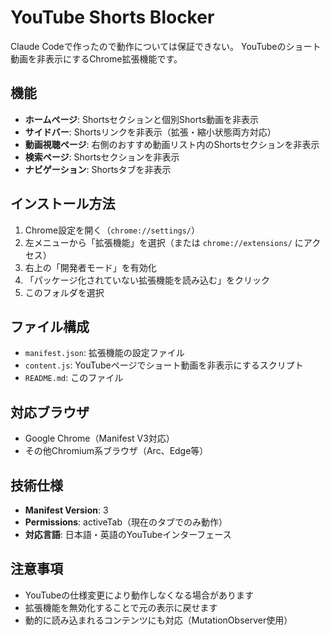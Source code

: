 # YouTube Shorts Blocker

Claude Codeで作ったので動作については保証できない。
YouTubeのショート動画を非表示にするChrome拡張機能です。

## 機能

- **ホームページ**: Shortsセクションと個別Shorts動画を非表示
- **サイドバー**: Shortsリンクを非表示（拡張・縮小状態両方対応）
- **動画視聴ページ**: 右側のおすすめ動画リスト内のShortsセクションを非表示
- **検索ページ**: Shortsセクションを非表示
- **ナビゲーション**: Shortsタブを非表示

## インストール方法

1. Chrome設定を開く（`chrome://settings/`）
2. 左メニューから「拡張機能」を選択（または `chrome://extensions/` にアクセス）
3. 右上の「開発者モード」を有効化
4. 「パッケージ化されていない拡張機能を読み込む」をクリック
5. このフォルダを選択

## ファイル構成

- `manifest.json`: 拡張機能の設定ファイル
- `content.js`: YouTubeページでショート動画を非表示にするスクリプト
- `README.md`: このファイル

## 対応ブラウザ

- Google Chrome（Manifest V3対応）
- その他Chromium系ブラウザ（Arc、Edge等）

## 技術仕様

- **Manifest Version**: 3
- **Permissions**: activeTab（現在のタブでのみ動作）
- **対応言語**: 日本語・英語のYouTubeインターフェース

## 注意事項

- YouTubeの仕様変更により動作しなくなる場合があります
- 拡張機能を無効化することで元の表示に戻せます
- 動的に読み込まれるコンテンツにも対応（MutationObserver使用）
